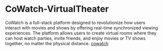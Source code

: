 # CoWatch-VirtualTheater
CoWatch is a full-stack platform designed to revolutionize how users interact with movies and shows by offering real-time synchronized viewing experiences. The platform allows users to create virtual rooms where they can host watch parties, invite friends, and enjoy movies or TV shows together, no matter the physical distance.
[cowatch
]([https://co-watch.vercel.app/](https://co-watch-main.vercel.app/))
